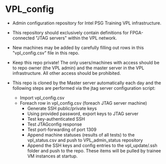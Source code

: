 # VPL_config
- Admin configuration repository for Intel PSG Training VPL infrastructure.

- This repository should exclusively contain definitions for FPGA-connected "JTAG servers" within the VPL network. 

- New machines may be added by carefully filling out rows in this "vpl_config.csv" file in this repo. 

- Keep this repo private! The only users/machines with access should be to repo owner (the VPL admin) and the master server in the VPL infrastructure. All other access should be prohibited.

- This repo is cloned by the Master server automatically each day and the following steps are performed via the jtag server configuration script:
  - Import vpl_config.csv
  - Foreach row in vpl_config.csv (foreach JTAG server machine)
    - Generate SSH public/private keys
    - Using provided password, export keys to JTAG server
    - Test key-authenticated SSH
    - Test JTAGconfig response
    - Test port-forwarding of port 1309
    - Append machine statuses (results of all tests) to the vpl_status.csv and push to VPL_admin_status repository
    - Append the SSH keys and config entries to the vpl_update/.ssh folder and push to the repo. These items will be pulled by trainee VM instances at startup.

